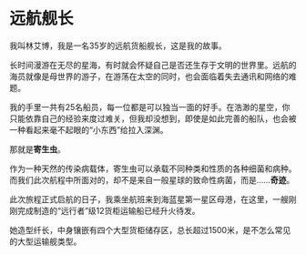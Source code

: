 # 远航舰长





我叫林艾博，我是一名35岁的远航货船舰长，这是我的故事。



长时间漫游在无尽的星海，有时就会怀疑自己是否还生存于文明的世界里。远航的海员就像是母世界的游子，在游荡在太空的同时，也会面临着失去通讯和网络的难题。



我的手里一共有25名船员，每一位都是可以独当一面的好手。在浩渺的星空，你只能依靠自己的经验来度过难关，但我却没想到，即使是如此完善的船队，也会被一种看起来毫不起眼的“小东西”给拉入深渊。



那就是**寄生虫**。



作为一种天然的传染病载体，寄生虫可以承载不同种类和性质的各种细菌和病种。而我们此次航程中所面对的，却不是来自一般星球的致命性病菌，而是……**奇迹**。



此次旅程正式启航的日子，我乘坐航班来到海蓝星第一星区母港，在这里，一艘刚刚完成制造的“远行者”级12货柜运输船已经升火待发。



她造型纤长，中身镶嵌有四个大型货柜储存区，总长超过1500米，是不怎么常见的大型运输舰类型。













